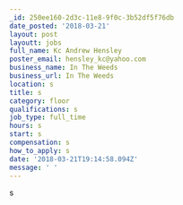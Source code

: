 ```yaml
---
_id: 250ee160-2d3c-11e8-9f0c-3b52df5f76db
date_posted: '2018-03-21'
layout: post
layoutt: jobs
full_name: Kc Andrew Hensley
poster_email: hensley_kc@yahoo.com
business_name: In The Weeds
business_url: In The Weeds
location: s
title: s
category: floor
qualifications: s
job_type: full_time
hours: s
start: s
compensation: s
how_to_apply: s
date: '2018-03-21T19:14:58.094Z'
message: ' '
---
```

s
